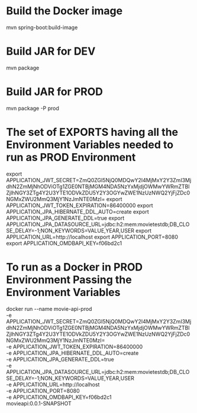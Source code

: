 # Build the Docker image
mvn spring-boot:build-image

# Build JAR for DEV
mvn package

# Build JAR for PROD
mvn package -P prod

# The set of EXPORTS having all the Environment Variables needed to run as PROD Environment
export APPLICATION_JWT_SECRET=ZmQ0ZGI5NjQ0MDQwY2I4MjMxY2Y3ZmI3MjdhN2ZmMjNhODViOTg1ZGE0NTBjMGM4NDA5NzYxMjdjOWMwYWRmZTBlZjlhNGY3ZTg4Y2U3YTE1ODVkZDU5Y2Y3OGYwZWE1NzUzNWQ2YjFjZDc0NGMxZWU2MmQ3MjY1NzJmNTE0MzI=
export APPLICATION_JWT_TOKEN_EXPIRATION=86400000
export APPLICATION_JPA_HIBERNATE_DDL_AUTO=create
export APPLICATION_JPA_GENERATE_DDL=true
export APPLICATION_JPA_DATASOURCE_URL=jdbc:h2:mem:movietestdb\;DB_CLOSE_DELAY=-1\;NON_KEYWORDS=VALUE,YEAR,USER
export APPLICATION_URL=http://localhost
export APPLICATION_PORT=8080
export APPLICATION_OMDBAPI_KEY=f06bd2c1

# To run as a Docker in PROD Environment Passing the Environment Variables
docker run --name movie-api-prod \
-e APPLICATION_JWT_SECRET=ZmQ0ZGI5NjQ0MDQwY2I4MjMxY2Y3ZmI3MjdhN2ZmMjNhODViOTg1ZGE0NTBjMGM4NDA5NzYxMjdjOWMwYWRmZTBlZjlhNGY3ZTg4Y2U3YTE1ODVkZDU5Y2Y3OGYwZWE1NzUzNWQ2YjFjZDc0NGMxZWU2MmQ3MjY1NzJmNTE0MzI= \
-e APPLICATION_JWT_TOKEN_EXPIRATION=86400000 \
-e APPLICATION_JPA_HIBERNATE_DDL_AUTO=create \
-e APPLICATION_JPA_GENERATE_DDL=true \
-e APPLICATION_JPA_DATASOURCE_URL=jdbc:h2:mem:movietestdb\;DB_CLOSE_DELAY=-1\;NON_KEYWORDS=VALUE,YEAR,USER \
-e APPLICATION_URL=http://localhost \
-e APPLICATION_PORT=8080 \
-e APPLICATION_OMDBAPI_KEY=f06bd2c1 \
movieapi:0.0.1-SNAPSHOT
